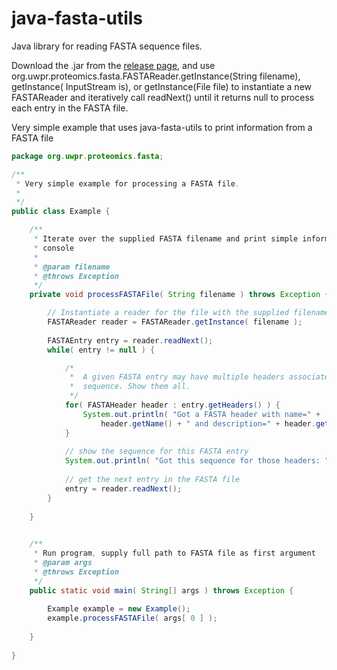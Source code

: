 # java-fasta-utils

Java library for reading FASTA sequence files.

Download the .jar from the [release page](https://github.com/yeastrc/java-fasta-utils/releases), and use org.uwpr.proteomics.fasta.FASTAReader.getInstance(String filename), getInstance( InputStream is), or getInstance(File file) to instantiate a new FASTAReader and iteratively call readNext() until it returns null to process each entry in the FASTA file.

Very simple example that uses java-fasta-utils to print information from a FASTA file

```java
package org.uwpr.proteomics.fasta;

/**
 * Very simple example for processing a FASTA file.
 *
 */
public class Example {

	/**
	 * Iterate over the supplied FASTA filename and print simple information to
	 * console
     * 
	 * @param filename
	 * @throws Exception
	 */
	private void processFASTAFile( String filename ) throws Exception {

		// Instantiate a reader for the file with the supplied filename
		FASTAReader reader = FASTAReader.getInstance( filename );
		
		FASTAEntry entry = reader.readNext();
		while( entry != null ) {

			/*
			 *  A given FASTA entry may have multiple headers associated with a
			 *  sequence. Show them all.
			 */
			for( FASTAHeader header : entry.getHeaders() ) {
				System.out.println( "Got a FASTA header with name=" +
					header.getName() + " and description=" + header.getDescription() );
			}
			
			// show the sequence for this FASTA entry
			System.out.println( "Got this sequence for those headers: " + entry.getSequence() + "\n" );
			
			// get the next entry in the FASTA file
			entry = reader.readNext();
		}
		
	}
	

	/**
	 * Run program, supply full path to FASTA file as first argument
	 * @param args
	 * @throws Exception
	 */
	public static void main( String[] args ) throws Exception {
		
		Example example = new Example();
		example.processFASTAFile( args[ 0 ] );
		
	}
	
}

```

